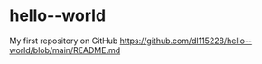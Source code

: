 # hello--world
My first repository on GitHub
https://github.com/dl115228/hello--world/blob/main/README.md
